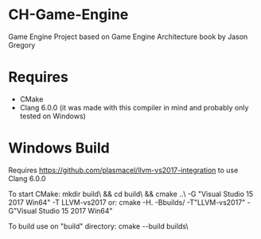 # CH-Game-Engine
Game Engine Project based on Game Engine Architecture book by Jason Gregory

# Requires
* CMake
* Clang 6.0.0 (it was made with this compiler in mind and probably only tested on Windows)

# Windows Build
Requires https://github.com/plasmacel/llvm-vs2017-integration to use Clang 6.0.0

To start CMake:
mkdir build\ && cd build\ && cmake ..\ -G "Visual Studio 15 2017 Win64" -T LLVM-vs2017
or:
cmake -H. -Bbuilds/ -T"LLVM-vs2017" -G"Visual Studio 15 2017 Win64"

To build use on "build" directory:
cmake --build builds\